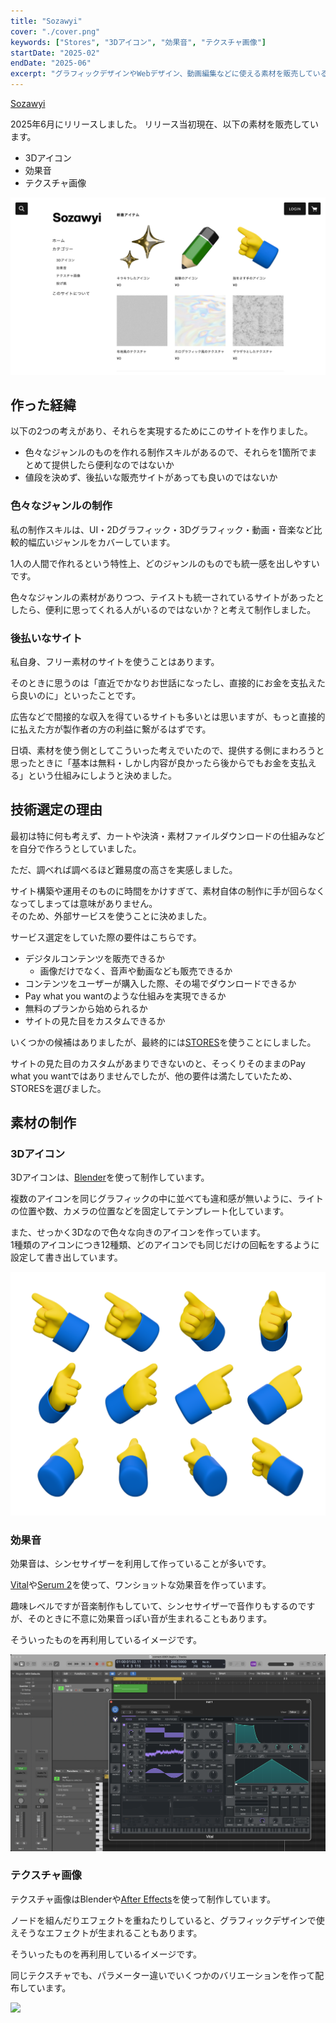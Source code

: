 ```yaml
---
title: "Sozawyi"
cover: "./cover.png"
keywords: ["Stores", "3Dアイコン", "効果音", "テクスチャ画像"]
startDate: "2025-02"
endDate: "2025-06"
excerpt: "グラフィックデザインやWebデザイン、動画編集などに使える素材を販売しているサイトです。"
---
```


[Sozawyi](https://sozawyi.stores.jp/)

2025年6月にリリースしました。
リリース当初現在、以下の素材を販売しています。

- 3Dアイコン
- 効果音
- テクスチャ画像

![](./screenshot.png)

## 作った経緯

以下の2つの考えがあり、それらを実現するためにこのサイトを作りました。

- 色々なジャンルのものを作れる制作スキルがあるので、それらを1箇所でまとめて提供したら便利なのではないか
- 値段を決めず、後払いな販売サイトがあっても良いのではないか

### 色々なジャンルの制作

私の制作スキルは、UI・2Dグラフィック・3Dグラフィック・動画・音楽など比較的幅広いジャンルをカバーしています。

1人の人間で作れるという特性上、どのジャンルのものでも統一感を出しやすいです。

色々なジャンルの素材がありつつ、テイストも統一されているサイトがあったとしたら、便利に思ってくれる人がいるのではないか？と考えて制作しました。

### 後払いなサイト

私自身、フリー素材のサイトを使うことはあります。

そのときに思うのは「直近でかなりお世話になったし、直接的にお金を支払えたら良いのに」といったことです。

広告などで間接的な収入を得ているサイトも多いとは思いますが、もっと直接的に払えた方が製作者の方の利益に繋がるはずです。

日頃、素材を使う側としてこういった考えでいたので、提供する側にまわろうと思ったときに「基本は無料・しかし内容が良かったら後からでもお金を支払える」という仕組みにしようと決めました。

## 技術選定の理由

最初は特に何も考えず、カートや決済・素材ファイルダウンロードの仕組みなどを自分で作ろうとしていました。

ただ、調べれば調べるほど難易度の高さを実感しました。

サイト構築や運用そのものに時間をかけすぎて、素材自体の制作に手が回らなくなってしまっては意味がありません。  
そのため、外部サービスを使うことに決めました。

サービス選定をしていた際の要件はこちらです。

- デジタルコンテンツを販売できるか
  - 画像だけでなく、音声や動画なども販売できるか
- コンテンツをユーザーが購入した際、その場でダウンロードできるか
- Pay what you wantのような仕組みを実現できるか
- 無料のプランから始められるか
- サイトの見た目をカスタムできるか

いくつかの候補はありましたが、最終的には[STORES](https://stores.fun/)を使うことにしました。

サイトの見た目のカスタムがあまりできないのと、そっくりそのままのPay what you wantではありませんでしたが、他の要件は満たしていたため、STORESを選びました。

## 素材の制作

### 3Dアイコン

3Dアイコンは、[Blender](https://www.blender.org/)を使って制作しています。

複数のアイコンを同じグラフィックの中に並べても違和感が無いように、ライトの位置や数、カメラの位置などを固定してテンプレート化しています。

また、せっかく3Dなので色々な向きのアイコンを作っています。  
1種類のアイコンにつき12種類、どのアイコンでも同じだけの回転をするように設定して書き出しています。

![](./3d-icons.png)

### 効果音

効果音は、シンセサイザーを利用して作っていることが多いです。

[Vital](https://vital.audio/)や[Serum 2](https://xferrecords.com/products/serum-2)を使って、ワンショットな効果音を作っています。

趣味レベルですが音楽制作もしていて、シンセサイザーで音作りもするのですが、そのときに不意に効果音っぽい音が生まれることもあります。

そういったものを再利用しているイメージです。

![](./sound-effects.png)

### テクスチャ画像

テクスチャ画像はBlenderや[After Effects](https://www.adobe.com/jp/products/aftereffects.html)を使って制作しています。

ノードを組んだりエフェクトを重ねたりしていると、グラフィックデザインで使えそうなエフェクトが生まれることもあります。

そういったものを再利用しているイメージです。

同じテクスチャでも、パラメーター違いでいくつかのバリエーションを作って配布しています。

![](./texture-images.png)
